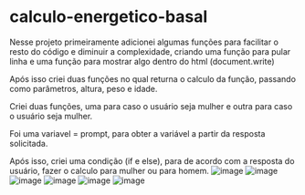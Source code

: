 # calculo-energetico-basal
Nesse projeto primeiramente adicionei algumas funções para facilitar o resto do código e diminuir a complexidade, criando uma função para pular linha e uma função para mostrar algo dentro do html (document.write)

Após isso criei duas funções no qual returna o calculo da função, passando como parâmetros, altura, peso e idade.

Criei duas funções, uma para caso o usuário seja mulher e outra para caso o usuário seja mulher.

Foi uma variavel = prompt, para obter a variável a partir da resposta solicitada.

Após isso, criei uma condição (if e else), para de acordo com a resposta do usuário, fazer o calculo para mulher ou para homem.
![image](https://user-images.githubusercontent.com/125529065/232651934-e07bf320-19b6-4d64-b38b-3731c3c3c4af.png)
![image](https://user-images.githubusercontent.com/125529065/232651997-118a0d64-9cc5-4e3f-b0e7-24937f6fb950.png)
![image](https://user-images.githubusercontent.com/125529065/232652048-131b0fb8-f5f6-4561-8260-e72742bdb6f5.png)
![image](https://user-images.githubusercontent.com/125529065/232652102-6f16e13d-5ec8-4358-af75-6a9760f71c39.png)
![image](https://user-images.githubusercontent.com/125529065/232652191-d7ccfc31-644f-4022-92a3-564bce7272fd.png)
![image](https://user-images.githubusercontent.com/125529065/232652225-5fdaf3ad-c111-449e-8c8c-507b26dee449.png)



